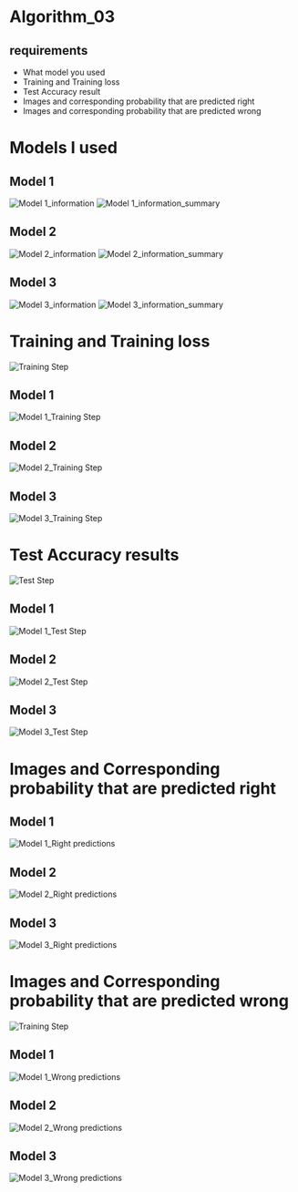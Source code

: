 # Algorithm_03
## requirements
- What model you used
- Training and Training loss
- Test Accuracy result
- Images and corresponding probability that are predicted right
- Images and corresponding probability that are predicted wrong

# Models I used

## Model 1
![Model 1_information](https://user-images.githubusercontent.com/53007295/83225643-3813cf00-a1bb-11ea-9681-e1ca1eeb14b0.png)
![Model 1_information_summary](https://user-images.githubusercontent.com/53007295/83225645-38ac6580-a1bb-11ea-8b27-01d4f1692738.png)

## Model 2
![Model 2_information](https://user-images.githubusercontent.com/53007295/83225654-3ba75600-a1bb-11ea-87e6-f39546e14150.png)
![Model 2_information_summary](https://user-images.githubusercontent.com/53007295/83225655-3ba75600-a1bb-11ea-9861-8e586e64ed1d.png)

## Model 3
![Model 3_information](https://user-images.githubusercontent.com/53007295/83225661-3d711980-a1bb-11ea-9af9-b21915b5d7ab.png)
![Model 3_information_summary](https://user-images.githubusercontent.com/53007295/83225664-3f3add00-a1bb-11ea-88df-ac8da581a478.png)

# Training and Training loss

![Training Step](https://user-images.githubusercontent.com/53007295/83226490-13b8f200-a1bd-11ea-96ca-3dda99aaf797.png)

## Model 1
![Model 1_Training Step](https://user-images.githubusercontent.com/53007295/83225650-39dd9280-a1bb-11ea-8d53-079678bc7372.png)
## Model 2
![Model 2_Training Step](https://user-images.githubusercontent.com/53007295/83225658-3cd88300-a1bb-11ea-963c-82be85a6136b.png)
## Model 3
![Model 3_Training Step](https://user-images.githubusercontent.com/53007295/83225668-406c0a00-a1bb-11ea-845c-654d2fb478f2.png)

# Test Accuracy results

![Test Step](https://user-images.githubusercontent.com/53007295/83225671-4104a080-a1bb-11ea-9d0c-39b271215879.png)

## Model 1
![Model 1_Test Step](https://user-images.githubusercontent.com/53007295/83226394-e2402680-a1bc-11ea-9c94-124f212d8c3f.png)
## Model 2
![Model 2_Test Step](https://user-images.githubusercontent.com/53007295/83226399-e53b1700-a1bc-11ea-8d78-a2281a24f3b2.png)
## Model 3
![Model 3_Test Step](https://user-images.githubusercontent.com/53007295/83226404-e79d7100-a1bc-11ea-960e-0a317585cc34.png)

# Images and Corresponding probability that are predicted right

## Model 1
![Model 1_Right predictions](https://user-images.githubusercontent.com/53007295/83225648-3944fc00-a1bb-11ea-9722-d8fb546138f2.png)
## Model 2
![Model 2_Right predictions](https://user-images.githubusercontent.com/53007295/83225656-3c3fec80-a1bb-11ea-9a3e-6a6fa8729930.png)
## Model 3
![Model 3_Right predictions](https://user-images.githubusercontent.com/53007295/83225666-3fd37380-a1bb-11ea-9e19-c451d2c06338.png)

# Images and Corresponding probability that are predicted wrong

![Training Step](https://user-images.githubusercontent.com/53007295/83225673-419d3700-a1bb-11ea-9199-9f691b0cfd7f.png)
## Model 1
![Model 1_Wrong predictions](https://user-images.githubusercontent.com/53007295/83225652-3a762900-a1bb-11ea-9cb4-cd1bfca38bdc.png)
## Model 2
![Model 2_Wrong predictions](https://user-images.githubusercontent.com/53007295/83225659-3cd88300-a1bb-11ea-9162-73d7c4064741.png)
## Model 3
![Model 3_Wrong predictions](https://user-images.githubusercontent.com/53007295/83225670-406c0a00-a1bb-11ea-9cc8-e41611829f46.png)

